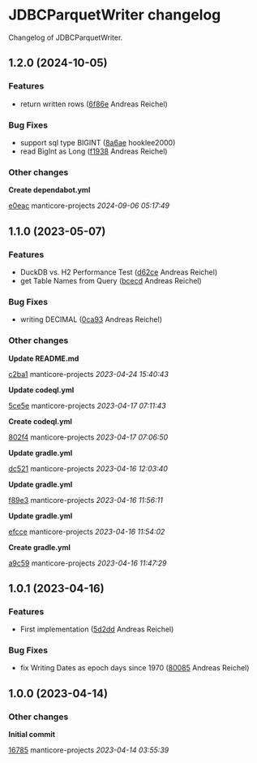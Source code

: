 # JDBCParquetWriter changelog

Changelog of JDBCParquetWriter.

## 1.2.0 (2024-10-05)

### Features

-  return written rows ([6f86e](https://github.com/manticore-projects/JDBCParquetWriter/commit/6f86edb37a7374c) Andreas Reichel)  

### Bug Fixes

-  support sql type BIGINT ([8a6ae](https://github.com/manticore-projects/JDBCParquetWriter/commit/8a6aea8a1a7ffca) hooklee2000)  
-  read BigInt as Long ([f1938](https://github.com/manticore-projects/JDBCParquetWriter/commit/f193806e70c1c1d) Andreas Reichel)  

### Other changes

**Create dependabot.yml**


[e0eac](https://github.com/manticore-projects/JDBCParquetWriter/commit/e0eac8d8596a29e) manticore-projects *2024-09-06 05:17:49*


## 1.1.0 (2023-05-07)

### Features

-  DuckDB vs. H2 Performance Test ([d62ce](https://github.com/manticore-projects/JDBCParquetWriter/commit/d62ce78cbf2b69f) Andreas Reichel)  
-  get Table Names from Query ([bcecd](https://github.com/manticore-projects/JDBCParquetWriter/commit/bcecd4df35ac6b1) Andreas Reichel)  

### Bug Fixes

-  writing DECIMAL ([0ca93](https://github.com/manticore-projects/JDBCParquetWriter/commit/0ca932c1b95d83a) Andreas Reichel)  

### Other changes

**Update README.md**


[c2ba1](https://github.com/manticore-projects/JDBCParquetWriter/commit/c2ba1034c362163) manticore-projects *2023-04-24 15:40:43*

**Update codeql.yml**


[5ce5e](https://github.com/manticore-projects/JDBCParquetWriter/commit/5ce5eafe85efa6c) manticore-projects *2023-04-17 07:11:43*

**Create codeql.yml**


[802f4](https://github.com/manticore-projects/JDBCParquetWriter/commit/802f4e69132e5e5) manticore-projects *2023-04-17 07:06:50*

**Update gradle.yml**


[dc521](https://github.com/manticore-projects/JDBCParquetWriter/commit/dc5217a8b085fd4) manticore-projects *2023-04-16 12:03:40*

**Update gradle.yml**


[f89e3](https://github.com/manticore-projects/JDBCParquetWriter/commit/f89e30c45766dd8) manticore-projects *2023-04-16 11:56:11*

**Update gradle.yml**


[efcce](https://github.com/manticore-projects/JDBCParquetWriter/commit/efcce75ef3e0bf3) manticore-projects *2023-04-16 11:54:02*

**Create gradle.yml**


[a9c59](https://github.com/manticore-projects/JDBCParquetWriter/commit/a9c59162fdfb2e8) manticore-projects *2023-04-16 11:47:29*


## 1.0.1 (2023-04-16)

### Features

-  First implementation ([5d2dd](https://github.com/manticore-projects/JDBCParquetWriter/commit/5d2dd31a1ac8235) Andreas Reichel)  

### Bug Fixes

-  fix Writing Dates as epoch days since 1970 ([80085](https://github.com/manticore-projects/JDBCParquetWriter/commit/80085ba6baac7ee) Andreas Reichel)  

## 1.0.0 (2023-04-14)

### Other changes

**Initial commit**


[16785](https://github.com/manticore-projects/JDBCParquetWriter/commit/16785ccc5e3f50c) manticore-projects *2023-04-14 03:55:39*


